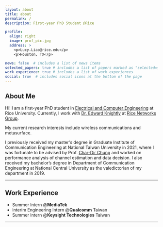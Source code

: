 ```yaml
---
layout: about
title: about
permalink: /
description: First-year PhD Student @Rice

profile:
  align: right
  image: prof_pic.jpg
  address: >
    <p>Lucy.Liao@rice.edu</p>
    <p>Houston, TX</p>

news: false  # includes a list of news items
selected_papers: true # includes a list of papers marked as "selected={true}"
work_experience: true # includes a list of work experiences
social: true  # includes social icons at the bottom of the page
---
```

## About Me
Hi! I am a first-year PhD student in [Electrical and Computer Engineering](https://eceweb.rice.edu) at Rice University. Currently, I work with [Dr. Edward Knightly](https://knightly.rice.edu) at [Rice Networks Group](https://networks.rice.edu).

My current research interests include wireless communications and metasurface.

I previously received my master's degree in Graduate Institute of Communication Engineering at National Taiwan 
University in 2021, where I was fortunate to be advised by Prof. 
[Char-Dir Chung](https://www.ee.ntu.edu.tw/profile1.php?teacher_id=901162) and worked on performance analysis of channel estimation and data decision.
I also received my bachelor’s degree in Department of Communication Engineering at 
National Central University as the valedictorian of my department in 2019.

---

## Work Experience
- Summer Intern @**MediaTek**
- Interim Engineering Intern @**Qualcomm** Taiwan
- Summer Intern @**Keysight Technologies** Taiwan 

---

